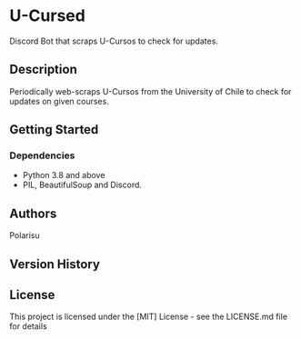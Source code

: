 # U-Cursed

Discord Bot that scraps U-Cursos to check for updates.

## Description

Periodically web-scraps U-Cursos from the University of Chile to check for updates
on given courses.

## Getting Started

### Dependencies

* Python 3.8 and above
* PIL, BeautifulSoup and Discord.

## Authors

Polarisu

## Version History


## License

This project is licensed under the [MIT] License - see the LICENSE.md file for details

